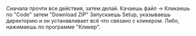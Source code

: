 Сначала прочти все действия, затем делай.
Качаешь файл -> Кликаешь по "Code" затем "Download ZIP"
Запускаешь Setup, указываешь директорию и он устанавливает всё что связано с кликером.
Либо, нажимаешь по программе "Кликер".

